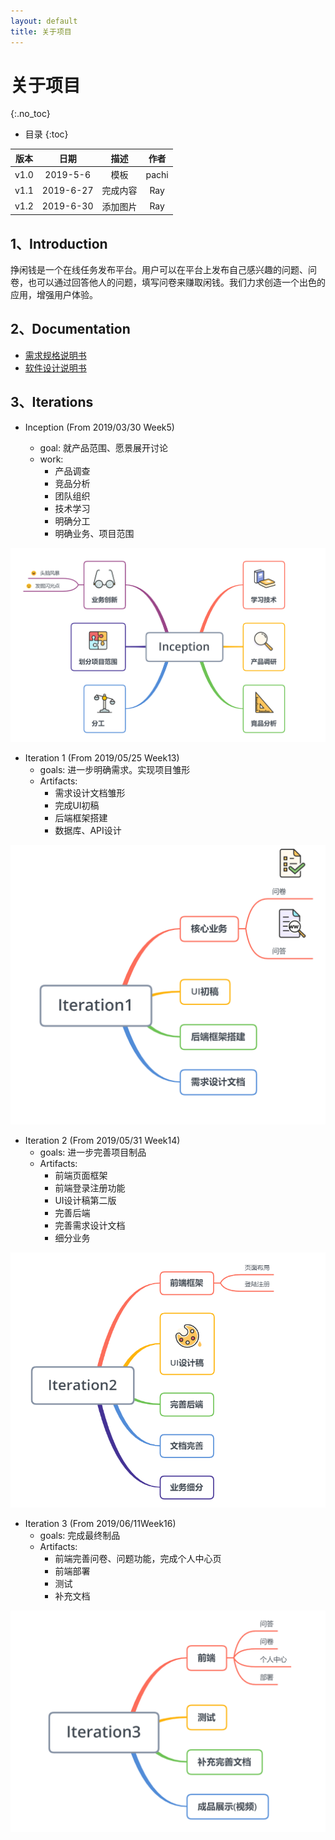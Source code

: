 ```yaml
---
layout: default
title: 关于项目
---
```


# 关于项目
{:.no_toc}

* 目录
{:toc}

| 版本 |   日期    |   描述   | 作者  |
| :--: | :-------: | :------: | :---: |
| v1.0 | 2019-5-6  |   模板   | pachi |
| v1.1 | 2019-6-27 | 完成内容 |  Ray  |
|v1.2|2019-6-30|添加图片|Ray|

## 1、Introduction

挣闲钱是一个在线任务发布平台。用户可以在平台上发布自己感兴趣的问题、问卷，也可以通过回答他人的问题，填写问卷来赚取闲钱。我们力求创造一个出色的应用，增强用户体验。

## 2、Documentation

* [需求规格说明书](software-requirement.md)
* [软件设计说明书](07-designs)

## 3、Iterations


* Inception (From 2019/03/30 Week5)

    - goal: 就产品范围、愿景展开讨论
    - work:
        - 产品调查
        - 竞品分析
        - 团队组织
        - 技术学习
        - 明确分工
        - 明确业务、项目范围
    

![Inception](AboutMindMap/Inception.png)
    
* Iteration 1  (From 2019/05/25 Week13)
    - goals: 进一步明确需求。实现项目雏形
    - Artifacts:
        - 需求设计文档雏形
        - 完成UI初稿
        - 后端框架搭建
        - 数据库、API设计

![Iteration1](AboutMindMap/Iteration1.png)

* Iteration 2  (From 2019/05/31 Week14)
    - goals: 进一步完善项目制品
    - Artifacts:
        - 前端页面框架
        - 前端登录注册功能
        - UI设计稿第二版
        - 完善后端
        - 完善需求设计文档
        - 细分业务

![Iteration2](AboutMindMap/Iteration2.png)

* Iteration 3  (From 2019/06/11Week16)
    - goals: 完成最终制品
     - Artifacts:
        - 前端完善问卷、问题功能，完成个人中心页
        - 前端部署
        - 测试
        - 补充文档

![Iteration3](AboutMindMap/Iteration3.png)
